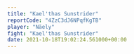 ```yaml
---
title: "Kael'thas Sunstrider"
reportCode: "4ZzC3dJ6NPqfKgTB"
player: "Näely"
fight: "Kael'thas Sunstrider"
date: 2021-10-18T19:02:24.561000+00:00
---
```

